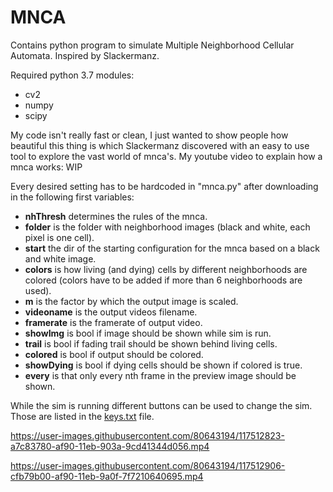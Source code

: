 # MNCA
Contains python program to simulate Multiple Neighborhood Cellular Automata. Inspired by Slackermanz.

Required python 3.7 modules: 
- cv2
- numpy
- scipy

My code isn't really fast or clean, I just wanted to show people how beautiful this thing is which Slackermanz discovered with an easy to use tool to explore the vast world of mnca's.
My youtube video to explain how a mnca works: WIP

Every desired setting has to be hardcoded in "mnca.py" after downloading in the following first variables:
- **nhThresh** determines the rules of the mnca.
- **folder** is the folder with neighborhood images (black and white, each pixel is one cell).
- **start** the dir of the starting configuration for the mnca based on a black and white image.
- **colors** is how living (and dying) cells by different neighborhoods are colored (colors have to be added if more than 6 neighborhoods are used).
- **m** is the factor by which the output image is scaled.
- **videoname** is the output videos filename.
- **framerate** is the framerate of output video.
- **showImg** is bool if image should be shown while sim is run.
- **trail** is bool if fading trail should be shown behind living cells.
- **colored** is bool if output should be colored.
- **showDying** is bool if dying cells should be shown if colored is true.
- **every** is that only every nth frame in the preview image should be shown.

While the sim is running different buttons can be used to change the sim. Those are listed in the [keys.txt](keys.txt) file.

https://user-images.githubusercontent.com/80643194/117512823-a7c83780-af90-11eb-903a-9cd41344d056.mp4

https://user-images.githubusercontent.com/80643194/117512906-cfb79b00-af90-11eb-9a0f-7f7210640695.mp4

